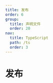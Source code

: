 ```yaml
---
title: 发布
order: 6
group:
  title: 声明文件
  order: 20
nav:
  title: TypeScript
  path: /ts
  order: 3
---
```


# 发布
